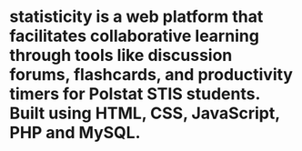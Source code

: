 # statisticity is a web platform that facilitates collaborative learning through tools like discussion forums, flashcards, and productivity timers for Polstat STIS students. Built using HTML, CSS, JavaScript, PHP and MySQL.
